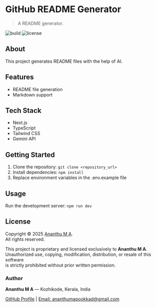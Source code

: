 # GitHub README Generator

> A README generator.

![build](https://img.shields.io/badge/build-passing-brightgreen?style=for-the-badge) ![license](https://img.shields.io/badge/license-Proprietary--Ananthu%20M%20A-blueviolet?style=for-the-badge)

## About

This project generates README files with the help of AI.

## Features

* README file generation
* Markdown support

## Tech Stack

* Next.js
* TypeScript
* Tailwind CSS
* Gemini API

## Getting Started

1. Clone the repository: `git clone <repository_url>`
2. Install dependencies: `npm install`
3. Replace environment variables in the .env.example file

## Usage

Run the development server: `npm run dev`

## License

Copyright © 2025 [Ananthu M A](https://ananthuma.com).  
All rights reserved.

This project is proprietary and licensed exclusively to **Ananthu M A**.  
Unauthorized use, copying, modification, distribution, or resale of this software  
is strictly prohibited without prior written permission.  

### Author

**Ananthu M A** — Kozhikode, Kerala, India

[GitHub Profile](https://github.com/Ananthu-M-A/github-readme-generator) | [Email: ananthumapookkad@gmail.com](mailto:ananthumapookkad@gmail.com)

